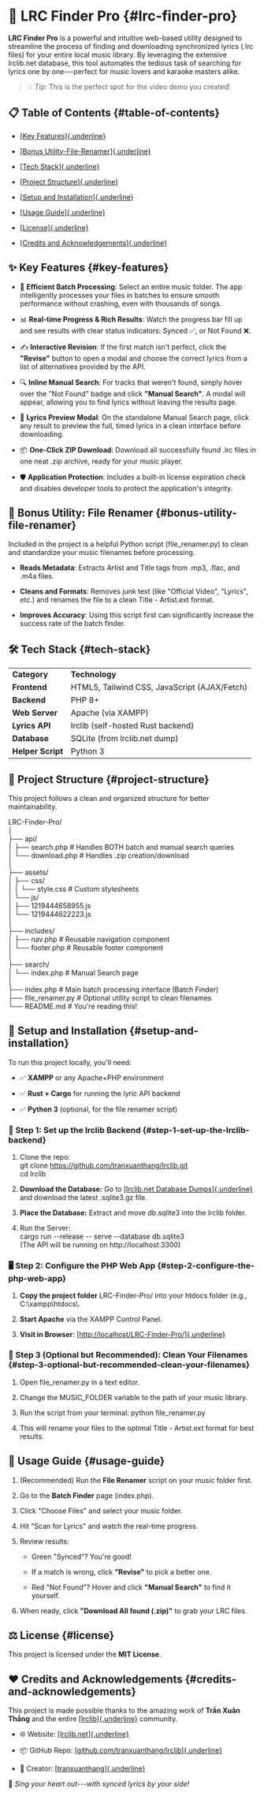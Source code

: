 # 🎵 LRC Finder Pro {#lrc-finder-pro}

**LRC Finder Pro** is a powerful and intuitive web-based utility
designed to streamline the process of finding and downloading
synchronized lyrics (.lrc files) for your entire local music library. By
leveraging the extensive lrclib.net database, this tool automates the
tedious task of searching for lyrics one by one---perfect for music
lovers and karaoke masters alike.

> 💡 *Tip:* This is the perfect spot for the video demo you created!

## 📋 Table of Contents {#table-of-contents}

- [[Key Features]{.underline}](#key-features)

- [[Bonus
  Utility-File-Renamer]{.underline}](#bonus-utility-file-renamer)

- [[Tech Stack]{.underline}](#tech-stack)

- [[Project Structure]{.underline}](#project-structure)

- [[Setup and Installation]{.underline}](#setup-and-installation)

- [[Usage Guide]{.underline}](#usage-guide)

- [[License]{.underline}](#license)

- [[Credits and
  Acknowledgements]{.underline}](#credits-and-acknowledgements)

## ✨ Key Features {#key-features}

- 📂 **Efficient Batch Processing**: Select an entire music folder. The
  app intelligently processes your files in batches to ensure smooth
  performance without crashing, even with thousands of songs.

- 📊 **Real-time Progress & Rich Results**: Watch the progress bar fill
  up and see results with clear status indicators: Synced ✅, or Not
  Found ❌.

- ✍️ **Interactive Revision**: If the first match isn\'t perfect, click
  the **\"Revise\"** button to open a modal and choose the correct
  lyrics from a list of alternatives provided by the API.

- 🔍 **Inline Manual Search**: For tracks that weren\'t found, simply
  hover over the \"Not Found\" badge and click **\"Manual Search\"**. A
  modal will appear, allowing you to find lyrics without leaving the
  results page.

- 📄 **Lyrics Preview Modal**: On the standalone Manual Search page,
  click any result to preview the full, timed lyrics in a clean
  interface before downloading.

- 📦 **One-Click ZIP Download**: Download all successfully found .lrc
  files in one neat .zip archive, ready for your music player.

- 🛡️ **Application Protection**: Includes a built-in license expiration
  check and disables developer tools to protect the application\'s
  integrity.

## 🐍 Bonus Utility: File Renamer {#bonus-utility-file-renamer}

Included in the project is a helpful Python script (file_renamer.py) to
clean and standardize your music filenames before processing.

- **Reads Metadata**: Extracts Artist and Title tags from .mp3, .flac,
  and .m4a files.

- **Cleans and Formats**: Removes junk text (like \"Official Video\",
  \"Lyrics\", etc.) and renames the file to a clean Title - Artist.ext
  format.

- **Improves Accuracy**: Using this script first can significantly
  increase the success rate of the batch finder.

## 🛠️ Tech Stack {#tech-stack}

|                   |                                              |
|-------------------|----------------------------------------------|
| **Category**      | **Technology**                               |
| **Frontend**      | HTML5, Tailwind CSS, JavaScript (AJAX/Fetch) |
| **Backend**       | PHP 8+                                       |
| **Web Server**    | Apache (via XAMPP)                           |
| **Lyrics API**    | lrclib (self-hosted Rust backend)            |
| **Database**      | SQLite (from lrclib.net dump)                |
| **Helper Script** | Python 3                                     |

## 📁 Project Structure {#project-structure}

This project follows a clean and organized structure for better
maintainability.

LRC-Finder-Pro/  
│  
├── api/  
│ ├── search.php \# Handles BOTH batch and manual search queries  
│ └── download.php \# Handles .zip creation/download  
│  
├── assets/  
│ ├── css/  
│ │ └── style.css \# Custom stylesheets  
│ └── js/  
│ ├── 1219444658955.js  
│ └── 1219444622223.js  
│  
├── includes/  
│ ├── nav.php \# Reusable navigation component  
│ └── footer.php \# Reusable footer component  
│  
├── search/  
│ └── index.php \# Manual Search page  
│  
├── index.php \# Main batch processing interface (Batch Finder)  
├── file_renamer.py \# Optional utility script to clean filenames  
└── README.md \# You\'re reading this!

## 🚀 Setup and Installation {#setup-and-installation}

To run this project locally, you'll need:

- ✅ **XAMPP** or any Apache+PHP environment

- ✅ **Rust + Cargo** for running the lyric API backend

- ✅ **Python 3** (optional, for the file renamer script)

### 🔧 Step 1: Set up the lrclib Backend {#step-1-set-up-the-lrclib-backend}

1.  Clone the repo:  
    git clone https://github.com/tranxuanthang/lrclib.git  
    cd lrclib

2.  **Download the Database:** Go to [[lrclib.net Database
    Dumps]{.underline}](https://db-dumps.lrclib.net/lrclib-db-dump-20250718T081344Z.sqlite3.gz)
    and download the latest .sqlite3.gz file.

3.  **Place the Database:** Extract and move db.sqlite3 into the lrclib
    folder.

4.  Run the Server:  
    cargo run \--release \-- serve \--database db.sqlite3  
    (The API will be running on http://localhost:3300)

### 🖥️ Step 2: Configure the PHP Web App {#step-2-configure-the-php-web-app}

1.  **Copy the project folder** LRC-Finder-Pro/ into your htdocs folder
    (e.g., C:\xampp\htdocs\\.

2.  **Start Apache** via the XAMPP Control Panel.

3.  **Visit in Browser**:
    [[http://localhost/LRC-Finder-Pro/]{.underline}](http://localhost/lrc-finder-pro/)

### 🐍 Step 3 (Optional but Recommended): Clean Your Filenames {#step-3-optional-but-recommended-clean-your-filenames}

1.  Open file_renamer.py in a text editor.

2.  Change the MUSIC_FOLDER variable to the path of your music library.

3.  Run the script from your terminal: python file_renamer.py

4.  This will rename your files to the optimal Title - Artist.ext format
    for best results.

## 📖 Usage Guide {#usage-guide}

1.  (Recommended) Run the **File Renamer** script on your music folder
    first.

2.  Go to the **Batch Finder** page (index.php).

3.  Click \"Choose Files\" and select your music folder.

4.  Hit \"Scan for Lyrics\" and watch the real-time progress.

5.  Review results:

    - Green \"Synced\"? You\'re good!

    - If a match is wrong, click **\"Revise\"** to pick a better one.

    - Red \"Not Found\"? Hover and click **\"Manual Search\"** to find
      it yourself.

6.  When ready, click **\"Download All found (.zip)\"** to grab your LRC
    files.

## ⚖️ License {#license}

This project is licensed under the **MIT License**.

## ❤️ Credits and Acknowledgements {#credits-and-acknowledgements}

This project is made possible thanks to the amazing work of **Trần Xuân
Thắng** and the entire
[[lrclib]{.underline}](https://github.com/tranxuanthang/lrclib)
community.

- 🌐 Website: [[lrclib.net]{.underline}](https://lrclib.net/)

- 📦 GitHub Repo:
  [[github.com/tranxuanthang/lrclib]{.underline}](https://github.com/tranxuanthang/lrclib)

- 👤 Creator:
  [[tranxuanthang]{.underline}](https://github.com/tranxuanthang)

🎤 *Sing your heart out---with synced lyrics by your side!*
